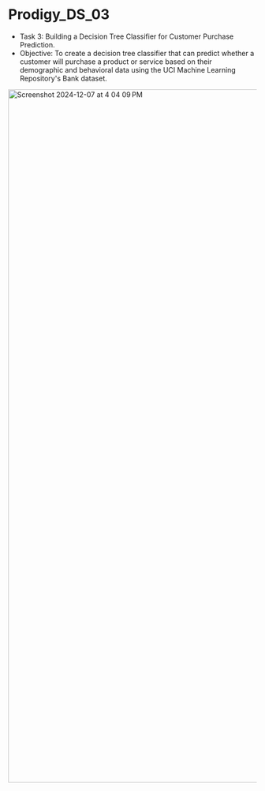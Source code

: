 # Prodigy_DS_03

 * Task 3: Building a Decision Tree Classifier for Customer Purchase Prediction.
 * Objective: To create a decision tree classifier that can predict whether a customer will purchase a product or service based on their demographic and behavioral data using the UCI Machine Learning Repository's Bank dataset.

<img width="1405" alt="Screenshot 2024-12-07 at 4 04 09 PM" src="https://github.com/user-attachments/assets/0d744e64-98d0-4f3e-b1b0-4ad98f79f40e">
